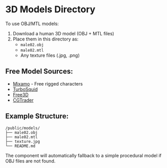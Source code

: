 # 3D Models Directory

To use OBJ/MTL models:

1. Download a human 3D model (OBJ + MTL files)
2. Place them in this directory as:
   - `male02.obj`
   - `male02.mtl` 
   - Any texture files (.jpg, .png)

## Free Model Sources:
- [Mixamo](https://www.mixamo.com/) - Free rigged characters
- [TurboSquid](https://www.turbosquid.com/Search/3D-Models/free/obj/human)
- [Free3D](https://free3d.com/3d-models/obj/human)
- [CGTrader](https://www.cgtrader.com/free-3d-models/character/man/obj)

## Example Structure:
```
/public/models/
├── male02.obj
├── male02.mtl
├── texture.jpg
└── README.md
```

The component will automatically fallback to a simple procedural model if OBJ files are not found.